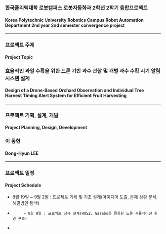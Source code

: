 ### 한국폴리텍대학 로봇캠퍼스 로봇자동화과 2학년 2학기 융합프로젝트
#### Korea Polytechnic University Robotics Campus Robot Automation Department 2nd year 2nd semester convergence project
----------------------------------------------------------------------------------------------------------------------------------
### 프로젝트 주제
#### Project Topic
### 효율적인 과일 수확을 위한 드론 기반 과수 관찰 및 개별 과수 수확 시기 알림 시스템 설계
#### Design of a Drone-Based Orchard Observation and Individual Tree Harvest Timing Alert System for Efficient Fruit Harvesting
----------------------------------------------------------------------------------------------------------------------------------
### 프로젝트 기획, 설계, 개발
#### Project Planning, Design, Development
### 이 동현
#### Dong-Hyun LEE
----------------------------------------------------------------------------------------------------------------------------------
### 프로젝트 일정
#### Project Schedule
* 8월 19일 ~ 9월 2일 : 프로젝트 기획 및 기초 설계(아이디어 도출, 문제 상황 분석, 해결방안 탐색)
*          ~ 9월 9일 : 프로젝트 상세 설계(ROS2, Gazebo를 활용한 드론 시뮬레이션 환경 구축)
*
